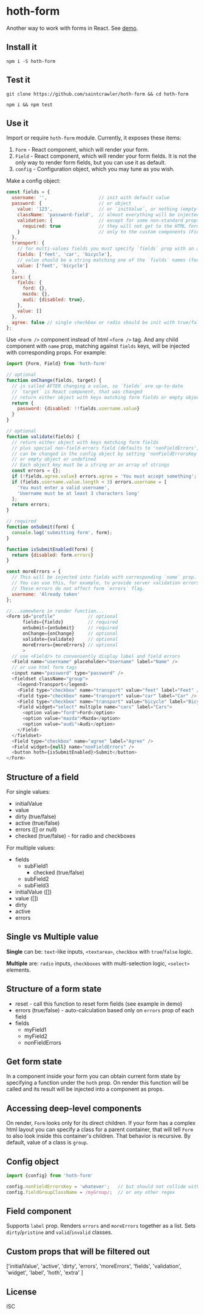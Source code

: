 hoth-form
=========

Another way to work with forms in React. See [demo].

Install it
----------

`npm i -S hoth-form`

Test it
-------

`git clone https://github.com/saintcrawler/hoth-form && cd hoth-form`

`npm i && npm test`

Use it
------

Import or require `hoth-form` module. Currently, it exposes these items:

 1. `Form` - React component, which will render your form.
 2. `Field` - React component, which will render your form fields. It is not the only way to render form fields, but you can use it as default.
 3. `config` - Configuration object, which you may tune as you wish.

Make a config object:

```javascript
const fields = {
  username: '',                   // init with default value
  password: {                     // or object
    value: '123',                 // or `initValue`, or nothing (empty string will be used)
    className: 'password-field',  // almost everything will be injected on render
    validation: {                 // except for some non-standard props... 
      required: true              // they will not get to the HTML form controls (input, select, etc.)...
    }                             // only to the custom components (Field, etc.)
  },
  transport: {
    // for multi-values fields you must specify `fields` prop with an array of `value` names or with object with `value` named keys. 
    fields: ['feet', 'car', 'bicycle'],
    // value should be a string matching one of the `fields` names (for radio-buttons or selects with single selection mode) or an array of strings (for checkboxes or selects with multiple selection) 
    value: ['feet', 'bicycle']
  },
  cars: {
    fields: {
      ford: {}, 
      mazda: {},
      audi: {disabled: true}, 
    },
    value: []
  }, 
  agree: false // single checkbox or radio should be init with true/false value
};
```

Use `<Form />` component instead of html `<form />` tag. And any child component with `name` prop, matching against `fields` keys, will be injected with corresponding props. For example:

```javascript
import {Form, Field} from 'hoth-form'

// optional
function onChange(fields, target) {
  // is called AFTER changing a value, so `fields` are up-to-date
  // `target` is React component, that was changed
  // return either object with keys matching form fields or empty object or undefined
  return {
    password: {disabled: !!fields.username.value}
  }
}

// optional
function validate(fields) {  
  // return either object with keys matching form fields 
  // plus special non-field-errors field (defaults to 'nonFieldErrors', 
  // can be changed in the config object by setting 'nonFieldErrorsKey')
  // or empty object or undefined
  // Each object key must be a string or an array of strings
  const errors = {};
  if (!fields.agree.value) errors.agree = 'You must accept something';
  if (fields.username.value.length < 3) errors.username = [
    'You must enter a valid username',
    'Username must be at least 3 characters long'
  ];
  return errors;
}

// required
function onSubmit(form) {
  console.log('submitting form', form);
}

function isSubmitEnabled(form) {
  return {disabled: form.errors}
}

const moreErrors = {
  // This will be injected into fields with corresponding `name` prop.
  // You can use this, for example, to provide server validation errors from another redux state slice.
  // These errors do not affect form `errors` flag.
  username: 'Already taken'
};

//...somewhere in render function...
<Form id="profile"            // optional
      fields={fields}         // required
      onSubmit={onSubmit}     // required
      onChange={onChange}     // optional
      validate={validate}     // optional
      moreErrors={moreErrors} // optional
      >
  // use <Field/> to conveniently display label and field errors
  <Field name="username" placeholder="Username" label="Name" />
  // or use html form tags
  <input name="password" type="password" />
  <fieldset className="group">
    <legend>Transport</legend>
    <Field type="checkbox" name="transport" value="feet" label="Feet" />
    <Field type="checkbox" name="transport" value="car" label="Car" />
    <Field type="checkbox" name="transport" value="bicycle" label="Bicycle" />
    <Field widget="select" multiple name="cars" label="Cars">
      <option value="ford">Ford</option>
      <option value="mazda">Mazda</option>
      <option value="audi">Audi</option>   
    </Field>
  </fieldset>
  <Field type="checkbox" name="agree" label="Agree" />
  <Field widget={null} name="nonFieldErrors" />
  <button hoth={isSubmitEnabled}>Submit</button>
</Form>
```

Structure of a field
--------------------
  
For single values:
  - initialValue
  - value
  - dirty (true/false)
  - active (true/false)
  - errors ([] or null)
  - checked (true/false) - for radio and checkboxes

For multiple values:
  - fields
    - subField1
      - checked (true/false)
    - subField2
    - subField3
  - initialValue ([])
  - value ([])
  - dirty
  - active
  - errors

Single vs Multiple value
------------------------

**Single** can be: `text`-like inputs, `<textarea>`, `checkbox` with `true`/`false` logic.

**Multiple** are: `radio` inputs, `checkboxes` with multi-selection logic, `<select>` elements.

Structure of a form state
-------------------------

  - reset - call this function to reset form fields (see example in demo)
  - errors (true/false) - auto-calculation based only on `errors` prop of each field
  - fields
    - myField1
    - myField2
    - nonFieldErrors

Get form state
--------------

In a component inside your form you can obtain current form state by specifying a function under the `hoth` prop. On render this function will be called and its result will be injected into a component as props.

Accessing deep-level components
-------------------------------

On render, `Form` looks only for its direct children. If your form has a complex html layout you can specify a class for a parent container, that will tell `Form` to also look inside this container's children. That behavior is recursive. By default, value of a class is `group`.

Config object
-------------

```javascript
import {config} from 'hoth-form'

config.nonFieldErrorsKey = 'whatever';   // but should not collide with other fields
config.fieldGroupClassName = /myGroup/;  // or any other regex
```

Field component
---------------

Supports `label` prop. Renders `errors` and `moreErrors` together as a list. Sets `dirty`/`pristine` and `valid`/`invalid` classes.

Custom props that will be filtered out
--------------------------------------

 ['initialValue',
  'active',
  'dirty',
  'errors',
  'moreErrors',
  'fields',
  'validation',
  'widget',
  'label',
  'hoth',
  'extra'
 ]

License
-------

ISC

[demo]: http://saintcrawler.github.io